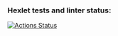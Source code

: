 ### Hexlet tests and linter status:
[![Actions Status](https://github.com/Svetlana177/frontend-project-46/workflows/hexlet-check/badge.svg)](https://github.com/Svetlana177/frontend-project-46/actions)